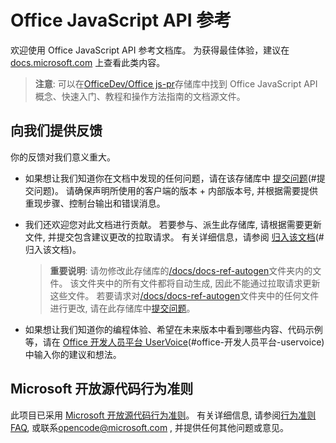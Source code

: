 # <a name="office-javascript-api-reference"></a>Office JavaScript API 参考

欢迎使用 Office JavaScript API 参考文档库。 为获得最佳体验，建议在 [docs.microsoft.com](https://docs.microsoft.com/javascript/api/overview/office?view=office-js) 上查看此类内容。

> **注意**: 可以在[OfficeDev/Office js-pr](https://github.com/OfficeDev/office-js-docs-pr)存储库中找到 Office JavaScript API 概念、快速入门、教程和操作方法指南的文档源文件。

## <a name="give-us-your-feedback"></a>向我们提供反馈

你的反馈对我们意义重大。 

* 如果想让我们知道你在文档中发现的任何问题，请在该存储库中 [提交问题](https://github.com/OfficeDev/office-js-docs-reference/issues)(#提交问题)。 请确保声明所使用的客户端的版本 + 内部版本号, 并根据需要提供重现步骤、控制台输出和错误消息。 

* 我们还欢迎您对此文档进行贡献。 若要参与、派生此存储库, 请根据需要更新文件, 并提交包含建议更改的拉取请求。 有关详细信息，请参阅 [归入该文档](Contributing.md)(#归入该文档)。 

    > **重要说明**: 请勿修改此存储库的[/docs/docs-ref-autogen](https://github.com/OfficeDev/office-js-docs-reference/tree/master/docs/docs-ref-autogen)文件夹内的文件。 该文件夹中的所有文件都将自动生成, 因此不能通过拉取请求更新这些文件。 若要请求对[/docs/docs-ref-autogen](https://github.com/OfficeDev/office-js-docs-reference/tree/master/docs/docs-ref-autogen)文件夹中的任何文件进行更改, 请在此存储库中[提交问题](https://github.com/OfficeDev/office-js-docs-reference/issues)。

* 如果想让我们知道你的编程体验、希望在未来版本中看到哪些内容、代码示例等，请在 [Office 开发人员平台 UserVoice](https://officespdev.uservoice.com/)(#office-开发人员平台-uservoice) 中输入你的建议和想法。


## <a name="microsoft-open-source-code-of-conduct"></a>Microsoft 开放源代码行为准则

此项目已采用 [Microsoft 开放源代码行为准则](https://opensource.microsoft.com/codeofconduct/)。
有关详细信息, 请参阅[行为准则 FAQ](https://opensource.microsoft.com/codeofconduct/faq/), 或联系[opencode@microsoft.com](mailto:opencode@microsoft.com) , 并提供任何其他问题或意见。

